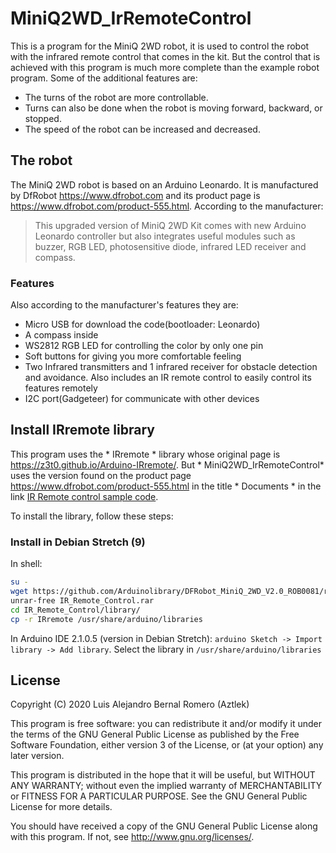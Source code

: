 # MiniQ2WD_IrRemoteControl

This is a program for the MiniQ 2WD robot, it is used to control the robot
with the infrared remote control that comes in the kit. But the control that
is achieved with this program is much more complete than the example robot
program. Some of the additional features are:

* The turns of the robot are more controllable.
* Turns can also be done when the robot is moving forward, backward, or stopped.
* The speed of the robot can be increased and decreased.

## The robot

The MiniQ 2WD robot is based on an Arduino Leonardo. It is manufactured by
DfRobot https://www.dfrobot.com and its product page is https://www.dfrobot.com/product-555.html.
According to the manufacturer:

> This upgraded version of MiniQ 2WD Kit comes with new Arduino Leonardo
  controller but also integrates useful modules such as buzzer, RGB LED,
  photosensitive diode, infrared LED receiver and compass.

###  Features

Also according to the manufacturer's features they are:

* ​Micro USB for download the code(bootloader: Leonardo)
* A compass inside
* WS2812 RGB LED for controlling the color by only one pin
* Soft buttons for giving you more comfortable feeling
* Two Infrared transmitters and 1 infrared receiver for obstacle detection and
  avoidance. Also includes an IR remote control to easily control its features
  remotely
* I2C port(Gadgeteer) for communicate with other devices

## Install IRremote library

This program uses the * IRremote * library whose original page
is https://z3t0.github.io/Arduino-IRremote/. But * MiniQ2WD_IrRemoteControl*
uses the version found on the product page https://www.dfrobot.com/product-555.html
in the title * Documents * in the link [IR Remote control sample code](https://github.com/Arduinolibrary/DFRobot_MiniQ_2WD_V2.0_ROB0081/raw/master/IR_Remote_Control.rar).

To install the library, follow these steps:

### Install in Debian Stretch (9)

In shell:

```bash
su -
wget https://github.com/Arduinolibrary/DFRobot_MiniQ_2WD_V2.0_ROB0081/raw/master/IR_Remote_Control.rar
unrar-free IR_Remote_Control.rar
cd IR_Remote_Control/library/
cp -r IRremote /usr/share/arduino/libraries
```

In Arduino IDE 2.1.0.5 (version in Debian Stretch): ```arduino Sketch -> Import library -> Add library```.
Select the library in ```/usr/share/arduino/libraries```

## License

Copyright (C) 2020 Luis Alejandro Bernal Romero (Aztlek)

This program is free software: you can redistribute it and/or modify
it under the terms of the GNU General Public License as published by
the Free Software Foundation, either version 3 of the License, or
(at your option) any later version.

This program is distributed in the hope that it will be useful,
but WITHOUT ANY WARRANTY; without even the implied warranty of
MERCHANTABILITY or FITNESS FOR A PARTICULAR PURPOSE.  See the
GNU General Public License for more details.

You should have received a copy of the GNU General Public License
along with this program.  If not, see <http://www.gnu.org/licenses/>.
